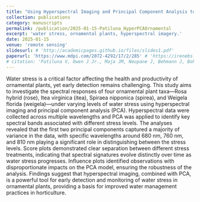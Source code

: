 ```yaml
---
title: "Using Hyperspectral Imaging and Principal Component Analysis to Detect and Monitor Water Stress in Ornamental Plants"
collection: publications
category: manuscripts
permalink: /publication/2025-01-15-Patiluna_HyperPCAOrnamental
excerpt: 'water stress, ornamental plants, hyperspectral imagery.'
date: 2025-01-15
venue: 'remote sensing'
slidesurl: # 'http://academicpages.github.io/files/slides1.pdf'
paperurl: 'https://www.mdpi.com/2072-4292/17/2/285' # 'https://irenebs.github.io/irene_borra-serrano/files/2025_Patiluna_HyperspectralPCAOrnamentals_remotesensing.pdf' # 'http://academicpages.github.io/files/2025_Patiluna_HyperspectralPCAOrnamentals_remotesensing.pdf'
# citation: 'Patiluna V, Owen J Jr., Maja JM, Neupane J, Behmann J, Bohnenkamp D, Borra-Serrano I, Peña JM, Robbins J, de Castro A. Using Hyperspectral Imaging and Principal Component Analysis to Detect and Monitor Water Stress in Ornamental Plants. Remote Sensing. 2025; 17(2):285. https://doi.org/10.3390/rs17020285' # 'Your Name, You. (2009). &quot;Paper Title Number 1.&quot; <i>Journal 1</i>. 1(1).'
---
```


Water stress is a critical factor affecting the health and productivity of ornamental plants, yet early detection remains challenging. This study aims to investigate the spectral responses of four ornamental plant taxa—Rosa hybrid (rose), Itea virginica (itea), Spiraea nipponica (spirea), and Weigela florida (weigela)—under varying levels of water stress using hyperspectral imaging and principal component analysis (PCA). Hyperspectral data were collected across multiple wavelengths and PCA was applied to identify key spectral bands associated with different stress levels. The analyses revealed that the first two principal components captured a majority of variance in the data, with specific wavelengths around 680 nm, 760 nm, and 810 nm playing a significant role in distinguishing between the stress levels. Score plots demonstrated clear separation between different stress treatments, indicating that spectral signatures evolve distinctly over time as water stress progresses. Influence plots identified observations with disproportionate impacts on the PCA model, ensuring the robustness of the analysis. Findings suggest that hyperspectral imaging, combined with PCA, is a powerful tool for early detection and monitoring of water stress in ornamental plants, providing a basis for improved water management practices in horticulture.